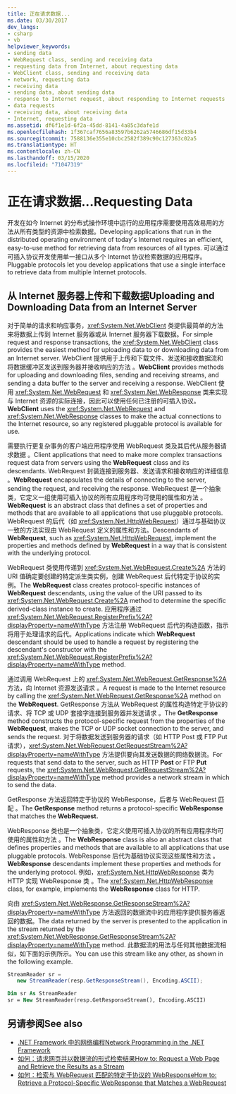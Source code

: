 ```yaml
---
title: 正在请求数据...
ms.date: 03/30/2017
dev_langs:
- csharp
- vb
helpviewer_keywords:
- sending data
- WebRequest class, sending and receiving data
- requesting data from Internet, about requesting data
- WebClient class, sending and receiving data
- network, requesting data
- receiving data
- sending data, about sending data
- response to Internet request, about responding to Internet requests
- data requests
- receiving data, about receiving data
- Internet, requesting data
ms.assetid: df6f1e1d-6f2a-45dd-8141-4a85c3dafe1d
ms.openlocfilehash: 1f367caf7656a83597b6262a5746686df15d33b4
ms.sourcegitcommit: 7588136e355e10cbc2582f389c90c127363c02a5
ms.translationtype: HT
ms.contentlocale: zh-CN
ms.lasthandoff: 03/15/2020
ms.locfileid: "71047319"
---
```

# <a name="requesting-data"></a><span data-ttu-id="f175c-102">正在请求数据...</span><span class="sxs-lookup"><span data-stu-id="f175c-102">Requesting Data</span></span>
<span data-ttu-id="f175c-103">开发在如今 Internet 的分布式操作环境中运行的应用程序需要使用高效易用的方法从所有类型的资源中检索数据。</span><span class="sxs-lookup"><span data-stu-id="f175c-103">Developing applications that run in the distributed operating environment of today's Internet requires an efficient, easy-to-use method for retrieving data from resources of all types.</span></span> <span data-ttu-id="f175c-104">可以通过可插入协议开发使用单一接口从多个 Internet 协议检索数据的应用程序。</span><span class="sxs-lookup"><span data-stu-id="f175c-104">Pluggable protocols let you develop applications that use a single interface to retrieve data from multiple Internet protocols.</span></span>  
  
## <a name="uploading-and-downloading-data-from-an-internet-server"></a><span data-ttu-id="f175c-105">从 Internet 服务器上传和下载数据</span><span class="sxs-lookup"><span data-stu-id="f175c-105">Uploading and Downloading Data from an Internet Server</span></span>  
 <span data-ttu-id="f175c-106">对于简单的请求和响应事务，<xref:System.Net.WebClient> 类提供最简单的方法来将数据上传到 Internet 服务器或从 Internet 服务器下载数据。</span><span class="sxs-lookup"><span data-stu-id="f175c-106">For simple request and response transactions, the <xref:System.Net.WebClient> class provides the easiest method for uploading data to or downloading data from an Internet server.</span></span> <span data-ttu-id="f175c-107">WebClient 提供用于上传和下载文件、发送和接收数据流和将数据缓冲区发送到服务器并接收响应的方法  。</span><span class="sxs-lookup"><span data-stu-id="f175c-107">**WebClient** provides methods for uploading and downloading files, sending and receiving streams, and sending a data buffer to the server and receiving a response.</span></span> <span data-ttu-id="f175c-108">WebClient 使用 <xref:System.Net.WebRequest> 和 <xref:System.Net.WebResponse> 类来实现与 Internet 资源的实际连接，因此可以使用任何已注册的可插入协议。</span><span class="sxs-lookup"><span data-stu-id="f175c-108">**WebClient** uses the <xref:System.Net.WebRequest> and <xref:System.Net.WebResponse> classes to make the actual connections to the Internet resource, so any registered pluggable protocol is available for use.</span></span>  
  
 <span data-ttu-id="f175c-109">需要执行更复杂事务的客户端应用程序使用 WebRequest 类及其后代从服务器请求数据  。</span><span class="sxs-lookup"><span data-stu-id="f175c-109">Client applications that need to make more complex transactions request data from servers using the **WebRequest** class and its descendants.</span></span> <span data-ttu-id="f175c-110">WebRequest 封装连接到服务器、发送请求和接收响应的详细信息  。</span><span class="sxs-lookup"><span data-stu-id="f175c-110">**WebRequest** encapsulates the details of connecting to the server, sending the request, and receiving the response.</span></span> <span data-ttu-id="f175c-111">WebRequest 是一个抽象类，它定义一组使用可插入协议的所有应用程序均可使用的属性和方法  。</span><span class="sxs-lookup"><span data-stu-id="f175c-111">**WebRequest** is an abstract class that defines a set of properties and methods that are available to all applications that use pluggable protocols.</span></span> <span data-ttu-id="f175c-112">WebRequest 的后代（如 <xref:System.Net.HttpWebRequest>）通过与基础协议一致的方法实现由 WebRequest 定义的属性和方法。</span><span class="sxs-lookup"><span data-stu-id="f175c-112">Descendants of **WebRequest**, such as <xref:System.Net.HttpWebRequest>, implement the properties and methods defined by **WebRequest** in a way that is consistent with the underlying protocol.</span></span>  
  
 <span data-ttu-id="f175c-113">WebRequest 类使用传递到 <xref:System.Net.WebRequest.Create%2A> 方法的 URI 值确定要创建的特定派生类实例，创建 WebRequest 后代特定于协议的实例。</span><span class="sxs-lookup"><span data-stu-id="f175c-113">The **WebRequest** class creates protocol-specific instances of **WebRequest** descendants, using the value of the URI passed to its <xref:System.Net.WebRequest.Create%2A> method to determine the specific derived-class instance to create.</span></span> <span data-ttu-id="f175c-114">应用程序通过 <xref:System.Net.WebRequest.RegisterPrefix%2A?displayProperty=nameWithType> 方法注册 WebRequest 后代的构造函数，指示将用于处理请求的后代。</span><span class="sxs-lookup"><span data-stu-id="f175c-114">Applications indicate which **WebRequest** descendant should be used to handle a request by registering the descendant's constructor with the <xref:System.Net.WebRequest.RegisterPrefix%2A?displayProperty=nameWithType> method.</span></span>  
  
 <span data-ttu-id="f175c-115">通过调用 WebRequest 上的 <xref:System.Net.WebRequest.GetResponse%2A> 方法，向 Internet 资源发送请求  。</span><span class="sxs-lookup"><span data-stu-id="f175c-115">A request is made to the Internet resource by calling the <xref:System.Net.WebRequest.GetResponse%2A> method on the **WebRequest**.</span></span> <span data-ttu-id="f175c-116">GetResponse 方法从 WebRequest 的属性构造特定于协议的请求、将 TCP 或 UDP 套接字连接到服务器并发送请求   。</span><span class="sxs-lookup"><span data-stu-id="f175c-116">The **GetResponse** method constructs the protocol-specific request from the properties of the **WebRequest**, makes the TCP or UDP socket connection to the server, and sends the request.</span></span> <span data-ttu-id="f175c-117">对于将数据发送到服务器的请求（如 HTTP Post 或 FTP Put 请求），<xref:System.Net.WebRequest.GetRequestStream%2A?displayProperty=nameWithType> 方法提供要向其发送数据的网络数据流。</span><span class="sxs-lookup"><span data-stu-id="f175c-117">For requests that send data to the server, such as HTTP **Post** or FTP **Put** requests, the <xref:System.Net.WebRequest.GetRequestStream%2A?displayProperty=nameWithType> method provides a network stream in which to send the data.</span></span>  
  
 <span data-ttu-id="f175c-118">GetResponse 方法返回特定于协议的 WebResponse，后者与 WebRequest 匹配    。</span><span class="sxs-lookup"><span data-stu-id="f175c-118">The **GetResponse** method returns a protocol-specific **WebResponse** that matches the **WebRequest.**</span></span>  
  
 <span data-ttu-id="f175c-119">WebResponse 类也是一个抽象类，它定义使用可插入协议的所有应用程序均可使用的属性和方法  。</span><span class="sxs-lookup"><span data-stu-id="f175c-119">The **WebResponse** class is also an abstract class that defines properties and methods that are available to all applications that use pluggable protocols.</span></span> <span data-ttu-id="f175c-120">WebResponse 后代为基础协议实现这些属性和方法  。</span><span class="sxs-lookup"><span data-stu-id="f175c-120">**WebResponse** descendants implement these properties and methods for the underlying protocol.</span></span> <span data-ttu-id="f175c-121">例如，<xref:System.Net.HttpWebResponse> 类为 HTTP 实现 WebResponse 类  。</span><span class="sxs-lookup"><span data-stu-id="f175c-121">The <xref:System.Net.HttpWebResponse> class, for example, implements the **WebResponse** class for HTTP.</span></span>  
  
 <span data-ttu-id="f175c-122">向由 <xref:System.Net.WebResponse.GetResponseStream%2A?displayProperty=nameWithType> 方法返回的数据流中的应用程序提供服务器返回的数据。</span><span class="sxs-lookup"><span data-stu-id="f175c-122">The data returned by the server is presented to the application in the stream returned by the <xref:System.Net.WebResponse.GetResponseStream%2A?displayProperty=nameWithType> method.</span></span> <span data-ttu-id="f175c-123">此数据流的用法与任何其他数据流相似，如下面的示例所示。</span><span class="sxs-lookup"><span data-stu-id="f175c-123">You can use this stream like any other, as shown in the following example.</span></span>  
  
```csharp  
StreamReader sr =  
   new StreamReader(resp.GetResponseStream(), Encoding.ASCII);  
```  
  
```vb  
Dim sr As StreamReader  
sr = New StreamReader(resp.GetResponseStream(), Encoding.ASCII)  
```  
  
## <a name="see-also"></a><span data-ttu-id="f175c-124">另请参阅</span><span class="sxs-lookup"><span data-stu-id="f175c-124">See also</span></span>

- [<span data-ttu-id="f175c-125">.NET Framework 中的网络编程</span><span class="sxs-lookup"><span data-stu-id="f175c-125">Network Programming in the .NET Framework</span></span>](index.md)
- [<span data-ttu-id="f175c-126">如何：请求网页并以数据流的形式检索结果</span><span class="sxs-lookup"><span data-stu-id="f175c-126">How to: Request a Web Page and Retrieve the Results as a Stream</span></span>](how-to-request-a-web-page-and-retrieve-the-results-as-a-stream.md)
- [<span data-ttu-id="f175c-127">如何：检索与 WebRequest 匹配的特定于协议的 WebResponse</span><span class="sxs-lookup"><span data-stu-id="f175c-127">How to: Retrieve a Protocol-Specific WebResponse that Matches a WebRequest</span></span>](how-to-retrieve-a-protocol-specific-webresponse-that-matches-a-webrequest.md)
